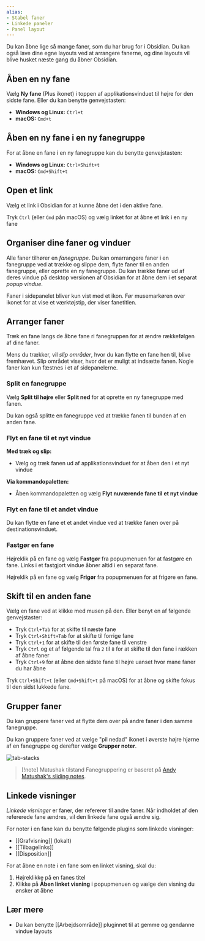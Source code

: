 ```yaml
---
alias: 
- Stabel faner
- Linkede paneler
- Panel layout
---
```


Du kan åbne lige så mange faner, som du har brug for i Obsidian. Du kan også lave dine egne layouts ved at arrangere fanerne, og dine layouts vil blive husket næste gang du åbner Obsidian.

## Åben en ny fane

Vælg **Ny fane** (Plus ikonet) i toppen af applikationsvinduet til højre for den sidste fane. Eller du kan benytte genvejstasten:

- **Windows og Linux:** `Ctrl+t`
- **macOS:** `Cmd+t`

## Åben en ny fane i en ny fanegruppe

For at åbne en fane i en ny fanegruppe kan du benytte genvejstasten:

- **Windows og Linux:** `Ctrl+Shift+t`
- **macOS:** `Cmd+Shift+t`

## Open et link

Vælg et link i Obsidian for at kunne åbne det i den aktive fane.

Tryk `Ctrl` (eller `Cmd` pån macOS) og vælg linket for at åbne et link i en ny fane

## Organiser dine faner og vinduer

Alle faner tilhører en _fanegruppe_. Du kan omarrangere faner i en fanegruppe ved at trække og slippe dem, flyte faner til en anden fanegruppe, eller oprette en ny fanegruppe. Du kan trække faner ud af deres vindue på desktop versionen af Obsidian for at åbne dem i et separat _popup vindue_.

Faner i sidepanelet bliver kun vist med et ikon. Før musemarkøren over ikonet for at vise et værktøjstip, der viser fanetitlen.

## Arranger faner

Træk en fane langs de åbne fane ri fanegruppen for at ændre rækkefølgen af dine faner.

Mens du trækker, vil _slip områder_, hvor du kan flytte en fane hen til, blive fremhævet. Slip området viser, hvor det er muligt at indsætte fanen. Nogle faner kan kun fæstnes i et af sidepanelerne.

### Split en fanegruppe

Vælg **Split til højre** eller **Split ned** for at oprette en ny fanegruppe med fanen.

Du kan også splitte en fanegruppe ved at trække fanen til bunden af en anden fane.

### Flyt en fane til et nyt vindue

**Med træk og slip:**

- Vælg og træk fanen ud af applikationsvinduet for at åben den i et nyt vindue

**Via kommandopaletten:**

- Åben kommandopaletten og vælg **Flyt nuværende fane til et nyt vindue** 

### Flyt en fane til et andet vindue

Du kan flytte en fane et et andet vindue ved at trække fanen over på destinationsvinduet.

### Fastgør en fane

Højreklik på en fane og vælg **Fastgør** fra popupmenuen for at fastgøre en fane. Links i et fastgjort vindue åbner altid i en separat fane.

Højreklik på en fane og vælg **Frigør** fra popupmenuen for at frigøre en fane. 

## Skift til en anden fane

Vælg en fane ved at klikke med musen på den. Eller benyt en af følgende genvejstaster:

- Tryk `Ctrl+Tab` for at skifte til næste fane
- Tryk `Ctrl+Shift+Tab` for at skifte til forrige fane
- Tryk `Ctrl+1` for at skifte til den første fane til venstre 
- Tryk `Ctrl` og et af følgende tal fra `2` til `8` for at skifte til den fane i rækken af åbne faner
- Tryk `Ctrl+9` for at åbne den sidste fane til højre uanset hvor mane faner du har åbne

Tryk `Ctrl+Shift+t` (eller `Cmd+Shift+t` på macOS) for at åbne og skifte fokus til den sidst lukkede fane.

## Grupper faner

Du kan gruppere faner ved at flytte dem over på andre faner i den samme fanegruppe.

Du kan gruppere faner ved at vælge "pil nedad" ikonet i øverste højre hjørne af en fanegruppe og derefter vælge **Grupper noter**.

![tab-stacks](https://user-images.githubusercontent.com/693981/188205363-0f24b2a5-3706-4a8c-b38b-7a66baa68ce6.gif)

> [!note] Matushak tilstand
> Fanegruppering er baseret på [Andy Matushak's sliding notes](https://notes.andymatuschak.org/).

## Linkede visninger

_Linkede visninger_ er faner, der refererer til andre faner. Når indholdet af den refererede fane ændres, vil den linkede fane også ændre sig.

For noter i en fane kan du benytte følgende plugins som linkede visninger:

- [[Grafvisning]] (lokalt)
- [[Tilbagelinks]]
- [[Disposition]]

For at åbne en note i en fane som en linket visning, skal du:

1. Højreklikke på en fanes titel
2. Klikke på **Åben linket visning** i popupmenuen og vælge den visning du ønsker at åbne

## Lær mere

- Du kan benytte [[Arbejdsområde]] pluginnet til at gemme og gendanne vindue layouts
